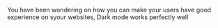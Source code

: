 <ht>You have been wondering on how you can make your users have good experience on syour websites, Dark mode works perfectly well</h1>
